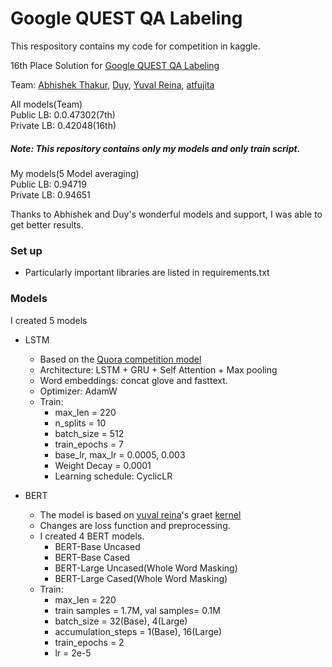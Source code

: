 # Google QUEST QA Labeling

This respository contains my code for competition in kaggle.


16th Place Solution for [Google QUEST QA Labeling](https://www.kaggle.com/c/google-quest-challenge "Google QUEST QA Labeling")

Team: [Abhishek Thakur](https://www.kaggle.com/abhishek), [Duy](https://www.kaggle.com/pvduy23), [Yuval Reina](https://www.kaggle.com/yuval6967), [atfujita](https://www.kaggle.com/atsunorifujita)

All models(Team)    
Public LB: 0.0.47302(7th)   
Private LB: 0.42048(16th)

##### Note: This repository contains only my models and only train script.


My models(5 Model averaging)   
Public LB: 0.94719   
Private LB: 0.94651

Thanks to Abhishek and Duy's wonderful models and support, I was able to get better results.

### Set up
- Particularly important libraries are listed in requirements.txt


### Models
I created 5 models

- LSTM
  - Based on the [Quora competition model](https://github.com/AtsunoriFujita/Quora-Insincere-Questions-Classification)
  - Architecture: LSTM + GRU + Self Attention + Max pooling
  - Word embeddings: concat glove and fasttext.
  - Optimizer: AdamW
  - Train:
    - max_len = 220
    - n_splits = 10
    - batch_size = 512
    - train_epochs = 7
    - base_lr, max_lr = 0.0005, 0.003
    - Weight Decay = 0.0001
    - Learning schedule: CyclicLR


- BERT
  - The model is based on [yuval reina](https://www.kaggle.com/yuval6967)'s graet [kernel](https://www.kaggle.com/yuval6967/toxic-bert-plain-vanila)
  - Changes are loss function and preprocessing.
  - I created 4 BERT models.
    - BERT-Base Uncased
    - BERT-Base Cased
    - BERT-Large Uncased(Whole Word Masking)
    - BERT-Large Cased(Whole Word Masking)
  - Train:
    - max_len = 220
    - train samples = 1.7M, val samples= 0.1M
    - batch_size = 32(Base), 4(Large)
    - accumulation_steps = 1(Base), 16(Large)
    - train_epochs = 2
    - lr = 2e-5

